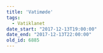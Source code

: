 ```yaml
---
title: 'Vatimøde'
tags:
  - Vatiklanet
date_start: "2017-12-13T19:00:00"
date_end: "2017-12-13T22:00:00"
old_id: 6885
---
```

